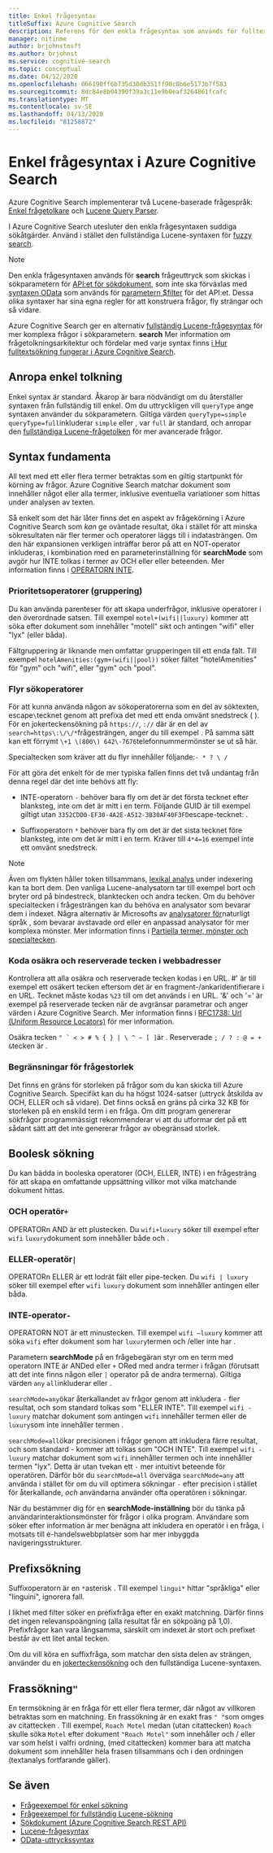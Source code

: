 ```yaml
---
title: Enkel frågesyntax
titleSuffix: Azure Cognitive Search
description: Referens för den enkla frågesyntax som används för fulltextsökningsfrågor i Azure Cognitive Search.
manager: nitinme
author: brjohnstmsft
ms.author: brjohnst
ms.service: cognitive-search
ms.topic: conceptual
ms.date: 04/12/2020
ms.openlocfilehash: 066190ff6b735d30db351ff90c0b6e5173b7f583
ms.sourcegitcommit: 8dc84e8b04390f39a3c11e9b0eaf3264861fcafc
ms.translationtype: MT
ms.contentlocale: sv-SE
ms.lasthandoff: 04/13/2020
ms.locfileid: "81258872"
---
```

# <a name="simple-query-syntax-in-azure-cognitive-search"></a>Enkel frågesyntax i Azure Cognitive Search

Azure Cognitive Search implementerar två Lucene-baserade frågespråk: [Enkel frågetolkare](https://lucene.apache.org/core/6_6_1/queryparser/org/apache/lucene/queryparser/simple/SimpleQueryParser.html) och [Lucene Query Parser](https://lucene.apache.org/core/6_6_1/queryparser/org/apache/lucene/queryparser/classic/package-summary.html). 

I Azure Cognitive Search utesluter den enkla frågesyntaxen suddiga sökåtgärder. Använd i stället den fullständiga Lucene-syntaxen för [fuzzy search](search-query-fuzzy.md).

> [!NOTE]
> Den enkla frågesyntaxen används för **search** frågeuttryck som skickas i sökparametern för [API:et för sökdokument,](https://docs.microsoft.com/rest/api/searchservice/search-documents) som inte ska förväxlas med [syntaxen OData](query-odata-filter-orderby-syntax.md) som används för [parametern $filter](search-filters.md) för det API:et. Dessa olika syntaxer har sina egna regler för att konstruera frågor, fly strängar och så vidare.
>
> Azure Cognitive Search ger en alternativ [fullständig Lucene-frågesyntax](query-lucene-syntax.md) för mer komplexa frågor i sökparametern. **search** Mer information om frågetolkningsarkitektur och fördelar med varje syntax finns [i Hur fulltextsökning fungerar i Azure Cognitive Search](search-lucene-query-architecture.md).

## <a name="invoke-simple-parsing"></a>Anropa enkel tolkning

Enkel syntax är standard. Åkarop är bara nödvändigt om du återställer syntaxen från fullständig till enkel. Om du uttryckligen vill `queryType` ange syntaxen använder du sökparametern. Giltiga värden `queryType=simple` `queryType=full`inkluderar `simple` eller , var `full` är standard, och anropar den [fullständiga Lucene-frågetolken](query-lucene-syntax.md) för mer avancerade frågor. 

## <a name="syntax-fundamentals"></a>Syntax fundamenta

All text med ett eller flera termer betraktas som en giltig startpunkt för körning av frågor. Azure Cognitive Search matchar dokument som innehåller något eller alla termer, inklusive eventuella variationer som hittas under analysen av texten.

Så enkelt som det här låter finns det en aspekt av frågekörning i Azure Cognitive Search som *kan* ge oväntade resultat, öka i stället för att minska sökresultaten när fler termer och operatorer läggs till i indatasträngen. Om den här expansionen verkligen inträffar beror på att en NOT-operator inkluderas, i kombination med en parameterinställning för **searchMode** som avgör hur INTE tolkas i termer av OCH eller eller beteenden. Mer information finns i [OPERATORN INTE](#not-operator).

### <a name="precedence-operators-grouping"></a>Prioritetsoperatorer (gruppering)

Du kan använda parenteser för att skapa underfrågor, inklusive operatorer i den överordnade satsen. Till exempel `motel+(wifi||luxury)` kommer att söka efter dokument som innehåller "motell" sikt och antingen "wifi" eller "lyx" (eller båda).

Fältgruppering är liknande men omfattar grupperingen till ett enda fält. Till exempel `hotelAmenities:(gym+(wifi||pool))` söker fältet "hotelAmenities" för "gym" och "wifi", eller "gym" och "pool".  

### <a name="escaping-search-operators"></a>Flyr sökoperatorer  

För att kunna använda någon av sökoperatorerna som en del av söktexten, escape`\`tecknet genom att prefixa det med ett enda omvänt snedstreck ( ). För en jokerteckensökning på `https://`, `://` där är en del av `search=https\:\/\/*`frågesträngen, anger du till exempel . På samma sätt kan ett förrymt `\+1 \(800\) 642\-7676`telefonnummermönster se ut så här.

Specialtecken som kräver att du flyr innehåller följande:`- * ? \ /`  

För att göra det enkelt för de mer typiska fallen finns det två undantag från denna regel där det inte behövs att fly:  

+ INTE-operatorn `-` behöver bara fly om det är det första tecknet efter blanksteg, inte om det är mitt i en term. Följande GUID är till exempel giltigt utan `3352CDD0-EF30-4A2E-A512-3B30AF40F3FD`escape-tecknet: .

+ Suffixoperatorn `*` behöver bara fly om det är det sista tecknet före blanksteg, inte om det är mitt i en term. Kräver till `4*4=16` exempel inte ett omvänt snedstreck.

> [!NOTE]  
> Även om flykten håller token tillsammans, [lexikal analys](search-lucene-query-architecture.md#stage-2-lexical-analysis) under indexering kan ta bort dem. Den vanliga Lucene-analysatorn tar till exempel bort och bryter ord på bindestreck, blanktecken och andra tecken. Om du behöver specialtecken i frågesträngen kan du behöva en analysator som bevarar dem i indexet. Några alternativ är Microsofts av [analysatorer för](index-add-language-analyzers.md)naturligt språk , som bevarar avstavade ord eller en anpassad analysator för mer komplexa mönster. Mer information finns i [Partiella termer, mönster och specialtecken](search-query-partial-matching.md).

### <a name="encoding-unsafe-and-reserved-characters-in-urls"></a>Koda osäkra och reserverade tecken i webbadresser

Kontrollera att alla osäkra och reserverade tecken kodas i en URL. #' är till exempel ett osäkert tecken eftersom det är en fragment-/ankaridentifierare i en URL. Tecknet måste kodas `%23` till om det används i en URL. '&' och '=' är exempel på reserverade tecken när de avgränsar parametrar och anger värden i Azure Cognitive Search. Mer information finns i [RFC1738: Url (Uniform Resource Locators)](https://www.ietf.org/rfc/rfc1738.txt) för mer information.

Osäkra tecken ``" ` < > # % { } | \ ^ ~ [ ]``är . Reserverade `; / ? : @ = + &`tecken är .

###  <a name="query-size-limits"></a><a name="bkmk_querysizelimits"></a>Begränsningar för frågestorlek

 Det finns en gräns för storleken på frågor som du kan skicka till Azure Cognitive Search. Specifikt kan du ha högst 1024-satser (uttryck åtskilda av OCH, ELLER och så vidare). Det finns också en gräns på cirka 32 KB för storleken på en enskild term i en fråga. Om ditt program genererar sökfrågor programmässigt rekommenderar vi att du utformar det på ett sådant sätt att det inte genererar frågor av obegränsad storlek.  

## <a name="boolean-search"></a>Boolesk sökning

Du kan bädda in booleska operatorer (OCH, ELLER, INTE) i en frågesträng för att skapa en omfattande uppsättning villkor mot vilka matchande dokument hittas. 

### <a name="and-operator-"></a>OCH operatör`+`

OPERATORn AND är ett plustecken. Du `wifi+luxury` söker till exempel efter `wifi` `luxury`dokument som innehåller både och .

### <a name="or-operator-"></a>ELLER-operatör`|`

OPERATORn ELLER är ett lodrät fält eller pipe-tecken. Du `wifi | luxury` söker till exempel efter `wifi` `luxury` dokument som innehåller antingen eller båda.

<a name="not-operator"></a>

### <a name="not-operator--"></a>INTE-operator`-`

OPERATORN NOT är ett minustecken. Till exempel `wifi –luxury` kommer att söka `wifi` efter dokument som har `luxury`termen och /eller inte har .

Parametern **searchMode** på en frågebegäran styr om en term med operatorn INTE är ANDed eller `+` ORed med andra termer i frågan (förutsatt att det inte finns någon eller `|` operator på de andra termerna). Giltiga värden `any` `all`inkluderar eller .

`searchMode=any`ökar återkallandet av frågor genom att inkludera `-` fler resultat, och som standard tolkas som "ELLER INTE". Till exempel `wifi -luxury` matchar dokument som antingen `wifi` innehåller termen eller de `luxury`som inte innehåller termen .

`searchMode=all`ökar precisionen i frågor genom att inkludera färre resultat, och som standard - kommer att tolkas som "OCH INTE". Till exempel `wifi -luxury` matchar dokument som `wifi` innehåller termen och inte innehåller termen "lyx". Detta är utan tvekan ett `-` mer intuitivt beteende för operatören. Därför bör du `searchMode=all` överväga `searchMode=any` att använda i stället för om du vill optimera sökningar `-` efter precision i stället för återkallande, *och* användarna använder ofta operatören i sökningar.

När du bestämmer dig för en **searchMode-inställning** bör du tänka på användarinteraktionsmönster för frågor i olika program. Användare som söker efter information är mer benägna att inkludera en operatör i en fråga, i motsats till e-handelswebbplatser som har mer inbyggda navigeringsstrukturer.

<a name="prefix-search"></a>

## <a name="prefix-search"></a>Prefixsökning

Suffixoperatorn är en `*`asterisk . Till exempel `lingui*` hittar "språkliga" eller "linguini", ignorera fall. 

I likhet med filter söker en prefixfråga efter en exakt matchning. Därför finns det ingen relevanspoängning (alla resultat får en sökpoäng på 1,0). Prefixfrågor kan vara långsamma, särskilt om indexet är stort och prefixet består av ett litet antal tecken. 

Om du vill köra en suffixfråga, som matchar den sista delen av strängen, använder du en [jokerteckensökning](query-lucene-syntax.md#bkmk_wildcard) och den fullständiga Lucene-syntaxen.

## <a name="phrase-search-"></a>Frassökning`"`

En termsökning är en fråga för ett eller flera termer, där något av villkoren betraktas som en matchning. En frassökning är en exakt fras `" "`som omges av citattecken . Till exempel, `Roach Motel` medan (utan citattecken) `Roach` skulle söka `Motel` efter dokument `"Roach Motel"` som innehåller och / eller var som helst i valfri ordning, (med citattecken) kommer bara att matcha dokument som innehåller hela frasen tillsammans och i den ordningen (textanalys fortfarande gäller).

## <a name="see-also"></a>Se även  

+ [Frågeexempel för enkel sökning](search-query-simple-examples.md)
+ [Frågeexempel för fullständig Lucene-sökning](search-query-lucene-examples.md)
+ [Sökdokument &#40;Azure Cognitive Search REST API&#41;](https://docs.microsoft.com/rest/api/searchservice/Search-Documents)
+ [Lucene-frågesyntax](query-lucene-syntax.md)
+ [OData-uttryckssyntax](query-odata-filter-orderby-syntax.md) 
